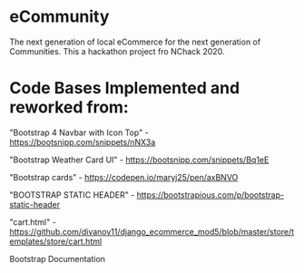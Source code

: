 # eCommunity
The next generation of local eCommerce for the next generation of Communities. This a hackathon project fro NChack 2020.

# Code Bases Implemented and reworked from:
"Bootstrap 4 Navbar with Icon Top" - https://bootsnipp.com/snippets/nNX3a

"Bootstrap Weather Card UI" - https://bootsnipp.com/snippets/Bq1eE

"Bootstrap cards" - https://codepen.io/maryj25/pen/axBNVO

"BOOTSTRAP STATIC HEADER" - https://bootstrapious.com/p/bootstrap-static-header

"cart.html" - https://github.com/divanov11/django_ecommerce_mod5/blob/master/store/templates/store/cart.html

Bootstrap Documentation
